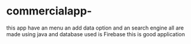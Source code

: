 # commercialapp-
this app have an menu an add data option and an search engine all are made using java and database used is Firebase this is good application
